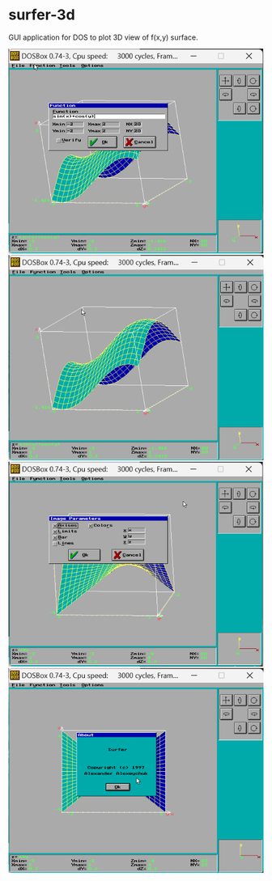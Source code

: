 # surfer-3d

GUI application for DOS to plot 3D view of f(x,y) surface.

![Set Function](set-function-to-plot.png)
![3D Plot](3d-plot.png)
![Parameters](parameters.png)
![About](about.png)
